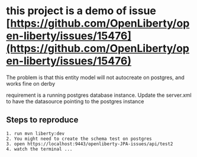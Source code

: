 # this project is a demo of issue [https://github.com/OpenLiberty/open-liberty/issues/15476](https://github.com/OpenLiberty/open-liberty/issues/15476)


The problem is that this entity model will not autocreate on postgres, and works fine on derby

requirement is a running postgres database instance. Update the server.xml to have the datasource pointing to the postgres instance

## Steps to reproduce

```
1. run mvn liberty:dev
2. You might need to create the schema test on postgres
3. open https://localhost:9443/openliberty-JPA-issues/api/test2
4. watch the terminal ...
     
```


